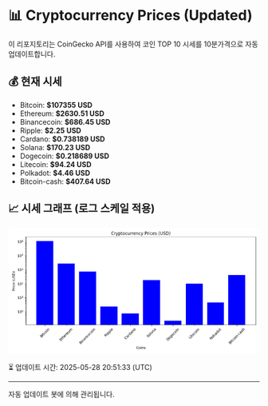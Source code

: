 
# 📊 Cryptocurrency Prices (Updated)

이 리포지토리는 CoinGecko API를 사용하여 코인 TOP 10 시세를 10분가격으로 자동 업데이트합니다.

## 💰 현재 시세
- Bitcoin: **$107355 USD**
- Ethereum: **$2630.51 USD**
- Binancecoin: **$686.45 USD**
- Ripple: **$2.25 USD**
- Cardano: **$0.738189 USD**
- Solana: **$170.23 USD**
- Dogecoin: **$0.218689 USD**
- Litecoin: **$94.24 USD**
- Polkadot: **$4.46 USD**
- Bitcoin-cash: **$407.64 USD**

## 📈 시세 그래프 (로그 스케일 적용)
![Crypto Prices](crypto_prices.png)

⏳ 업데이트 시간: 2025-05-28 20:51:33 (UTC)

---
자동 업데이트 봇에 의해 관리됩니다.
